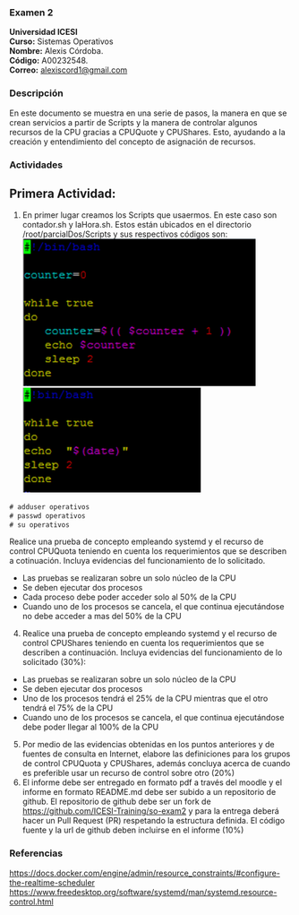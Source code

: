 ### Examen 2
**Universidad ICESI**  
**Curso:** Sistemas Operativos  
**Nombre:** Alexis Córdoba.  
**Código:** A00232548.  
**Correo:** alexiscord1@gmail.com  

### Descripción
En este documento se muestra en una serie de pasos, la manera en que se crean servicios a partir de Scripts y la manera de controlar algunos recursos de la CPU gracias a CPUQuote y CPUShares. Esto, ayudando a la creación y entendimiento del concepto de asignación de recursos.

### Actividades

## Primera Actividad:  
1.  En primer lugar creamos los Scripts que usaermos. En este caso son contador.sh y laHora.sh. Estos están ubicados en el directorio /root/parcialDos/Scripts y sus respectivos códigos son:  
![contador.sh](images/2_contador.png)  
![laHora.sh](images/3_lahora.png)  



```
# adduser operativos
# passwd operativos
# su operativos
```

Realice una prueba de concepto empleando systemd y el recurso de control CPUQuota teniendo en cuenta los requerimientos que se describen a cotinuación. Incluya evidencias del funcionamiento de lo solicitado.

 * Las pruebas se realizaran sobre un solo núcleo de la CPU
 * Se deben ejecutar dos procesos
 * Cada proceso debe poder acceder solo al 50% de la CPU
 * Cuando uno de los procesos se cancela, el que continua ejecutándose no debe acceder a mas del 50% de la CPU
4.  Realice una prueba de concepto empleando systemd y el recurso de control CPUShares teniendo en cuenta los requerimientos que se describen a continuación. Incluya evidencias del funcionamiento de lo solicitado (30%):
 * Las pruebas se realizaran sobre un solo núcleo de la CPU
 * Se deben ejecutar dos procesos
 * Uno de los procesos tendrá el 25% de la CPU mientras que el otro tendrá el 75% de la CPU
 * Cuando uno de los procesos se cancela, el que continua ejecutándose debe poder llegar al 100% de la CPU
5. Por medio de las evidencias obtenidas en los puntos anteriores y de fuentes de consulta en Internet, elabore las definiciones para los grupos de control CPUQuota y CPUShares, además concluya acerca de cuando es preferible usar un recurso de control sobre otro (20%)
6. El informe debe ser entregado en formato pdf a través del moodle y el informe en formato README.md debe ser subido a un repositorio de github. El repositorio de github debe ser un fork de https://github.com/ICESI-Training/so-exam2 y para la entrega deberá hacer un Pull Request (PR) respetando la estructura definida. El código fuente y la url de github deben incluirse en el informe (10%)  

### Referencias
https://docs.docker.com/engine/admin/resource_constraints/#configure-the-realtime-scheduler
https://www.freedesktop.org/software/systemd/man/systemd.resource-control.html
